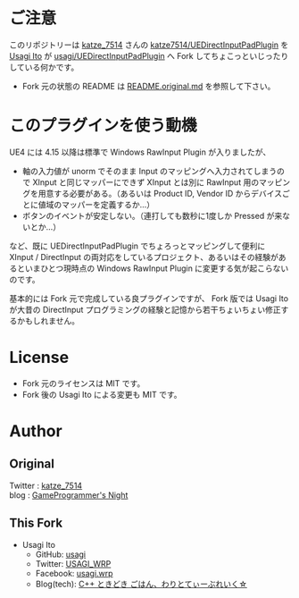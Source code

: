# ご注意

このリポジトリーは [katze_7514](http://twitter.com/katze_7514) さんの [katze7514/UEDirectInputPadPlugin](https://github.com/katze7514/UEDirectInputPadPlugin) を [Usagi Ito]() が [usagi/UEDirectInputPadPlugin](https://github.com/usagi/UEDirectInputPadPlugin) へ Fork してちょこっといじったりしている何かです。

- Fork 元の状態の README は [README.original.md](README.original.md) を参照して下さい。

# このプラグインを使う動機

UE4 には 4.15 以降は標準で Windows RawInput Plugin が入りましたが、

- 軸の入力値が unorm でそのまま Input のマッピングへ入力されてしまうので XInput と同じマッパーにできず XInput とは別に RawInput 用のマッピングを用意する必要がある。（あるいは Product ID, Vendor ID からデバイスごとに値域のマッパーを定義するか…）
- ボタンのイベントが安定しない。（連打しても数秒に1度しか Pressed が来ないとか…）

など、既に UEDirectInputPadPlugin でちょろっとマッピングして便利に XInput / DirectInput の両対応をしているプロジェクト、あるいはその経験があるといまひとつ現時点の Windows RawInput Plugin に変更する気が起こらないのです。

基本的には Fork 元で完成している良プラグインですが、 Fork 版では Usagi Ito が大昔の DirectInput プログラミングの経験と記憶から若干ちょいちょい修正するかもしれません。

# License

- Fork 元のライセンスは MIT です。
- Fork 後の Usagi Ito による変更も MIT です。

# Author

## Original

Twitter : [katze_7514](http://twitter.com/katze_7514)  
blog    : [GameProgrammer's Night](http://katze.hatenablog.jp/)

## This Fork

- Usagi Ito
    - GitHub: [usagi](https://github.com/usagi/)
    - Twitter: [USAGI_WRP](https://twitter.com/USAGI_WRP)
    - Facebook: [usagi.wrp](https://www.facebook.com/usagi.wrp)
    - Blog(tech): [C++ ときどき ごはん、わりとてぃーぶれいく☆](https://usagi.hatenablog.jp/)
